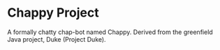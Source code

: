 # Chappy Project

A formally chatty chap-bot named Chappy. Derived from the greenfield Java project, Duke (Project Duke).
